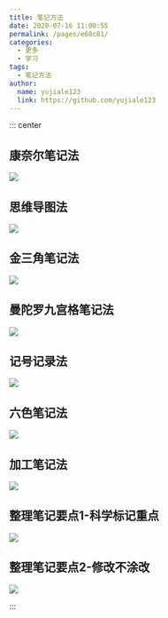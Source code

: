 ```yaml
---
title: 笔记方法
date: 2020-07-16 11:00:55
permalink: /pages/e60c81/
categories: 
  - 更多
  - 学习
tags: 
  - 笔记方法
author: 
  name: yujiale123
  link: https://github.com/yujiale123
---
```


::: center

## 康奈尔笔记法
![](https://cdn.jsdelivr.net/gh/yujiale123/image_store/blog/20200716105752.jpg)

## 思维导图法
![](https://cdn.jsdelivr.net/gh/yujiale123/image_store/blog/20200716105747.jpg)

## 金三角笔记法
![](https://cdn.jsdelivr.net/gh/yujiale123/image_store/blog/20200716105753.jpg)

## 曼陀罗九宫格笔记法
![](https://cdn.jsdelivr.net/gh/yujiale123/image_store/blog/20200716105748.jpg)

## 记号记录法
![](https://cdn.jsdelivr.net/gh/yujiale123/image_store/blog/20200716105749.jpg)

## 六色笔记法
![](https://cdn.jsdelivr.net/gh/yujiale123/image_store/blog/20200716105750.jpg)

## 加工笔记法
![](https://cdn.jsdelivr.net/gh/yujiale123/image_store/blog/20200716105751.jpg)

## 整理笔记要点1-科学标记重点
![](https://cdn.jsdelivr.net/gh/yujiale123/image_store/blog/20200716105746.jpg)

## 整理笔记要点2-修改不涂改
![](https://cdn.jsdelivr.net/gh/yujiale123/image_store/blog/20200716105745.jpg)

:::